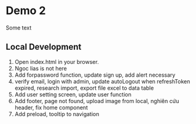 # Demo 2

Some text

## Local Development

1. Open index.html in your browser.
2. Ngoc lias is not here
3. Add forpassword function, update sign up, add alert necessary
4. verify email, login with admin, update autoLogout when refreshToken expired, research import, export file excel to data table
5. Add user setting screen, update user function
6. Add footer, page not found, upload image from local, nghiên cứu header, fix home component
7. Add preload, tooltip to navigation

